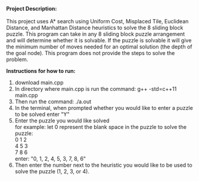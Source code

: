 **Project Description:** </br></br>
This project uses A* search using Uniform Cost, Misplaced Tile, Euclidean Distance, and Manhattan Distance heuristics to solve the 8 sliding block puzzle. This program can take in any 8 sliding block puzzle arrangement and will determine whether it is solvable. If the puzzle is solvable it will give the minimum number of moves needed for an optimal solution (the depth of the goal node). This program does not provide the steps to solve the problem. 

**Instructions for how to run:**
1. download main.cpp
2. In directory where main.cpp is run the command: g++ -std=c++11 main.cpp 
3. Then run the command: ./a.out
4. In the terminal, when prompted whether you would like to enter a puzzle to be solved enter "Y"
5. Enter the puzzle you would like solved</br>
   for example: let 0 represent the blank space in the puzzle to solve the puzzle:</br>
   0 1 2</br>
   4 5 3</br>
   7 8 6</br>
   enter: "0, 1, 2, 4, 5, 3, 7, 8, 6"</br>
6. Then enter the number next to the heuristic you would like to be used to solve the puzzle (1, 2, 3, or 4). 
